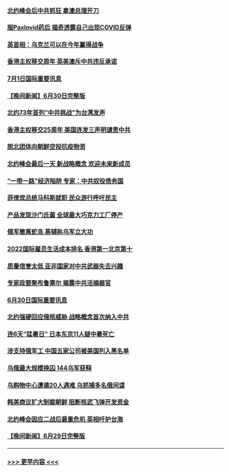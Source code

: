 #### [北约峰会后中共抓狂 拿澳总理开刀](../pages/prog202/a103469336.md?t=07020451) 
#### [服Paxlovid药后 福奇透露自己出现COVID反弹](../pages/prog202/a103469331.md?t=07020451) 
#### [英首相：乌克兰可以在今年赢得战争](../pages/prog202/a103469324.md?t=07020451) 
#### [香港主权移交周年 英美澳斥中共违反承诺](../pages/prog202/a103469299.md?t=07020451) 
#### [7月1日国际重要讯息](../pages/prog202/a103469297.md?t=07020451) 
#### [【晚间新闻】6月30日完整版](../pages/prog202/a103469054.md?t=07020451) 
#### [北约73年首列“中共挑战”为台湾发声](../pages/prog202/a103469095.md?t=07020451) 
#### [香港主权移交25周年 美国连发三声明谴责中共](../pages/prog202/a103469052.md?t=07020451) 
#### [脱北团体向朝鲜空投抗疫物资](../pages/prog202/a103468867.md?t=07020451) 
#### [北约峰会最后一天 新战略概念 欢迎未来新成员](../pages/prog202/a103468877.md?t=07020451) 
#### [“一带一路”经济陷阱 专家：中共奴役债务国](../pages/prog202/a103468865.md?t=07020451) 
#### [菲律宾总统马科斯就职 民众游行呼吁民主](../pages/prog202/a103468863.md?t=07020451) 
#### [产品发现沙门氏菌 全球最大巧克力工厂停产](../pages/prog202/a103468737.md?t=07020451) 
#### [俄军撤离蛇岛 基辅称乌军立大功](../pages/prog202/a103468727.md?t=07020451) 
#### [2022国际雇员生活成本排名 香港第一北京第十](../pages/prog202/a103468597.md?t=07020451) 
#### [质量信誉太低 亚非国家对中共武器失去兴趣](../pages/prog202/a103468601.md?t=07020451) 
#### [专家政要聚布鲁塞尔 揭露中共活摘器官](../pages/prog202/a103468570.md?t=07020451) 
#### [6月30日国际重要讯息](../pages/prog202/a103468563.md?t=07020451) 
#### [北约强硬回应俄核威胁 战略概念首次纳入中共](../pages/prog202/a103468586.md?t=07020451) 
#### [连6天“猛暑日” 日本东京11人疑中暑死亡](../pages/prog202/a103468467.md?t=07020451) 
#### [涉支持俄军工 中国五家公司被美国列入黑名单](../pages/prog202/a103468264.md?t=07020451) 
#### [乌俄最大规模换囚 144乌军获释](../pages/prog202/a103468199.md?t=07020451) 
#### [乌购物中心遭袭20人遇难 乌抓捕多名俄间谍](../pages/prog202/a103468136.md?t=07020451) 
#### [韩美商议扩大制裁朝鲜 阻断核武飞弹开发资金](../pages/prog202/a103468187.md?t=07020451) 
#### [北约峰会因应二战后最重危机 英相吁护台海](../pages/prog202/a103468138.md?t=07020451) 
#### [【晚间新闻】6月29日完整版](../pages/prog202/a103468118.md?t=07020451) 

----
#### [ >>> 更早内容 <<< ](../indexes/prog202-earlier.md)
